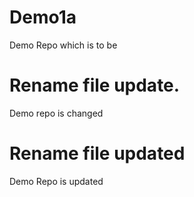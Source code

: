 # Demo1a
Demo Repo which is to be 
# Rename file update.
Demo repo is changed
# Rename file updated
Demo Repo is updated

